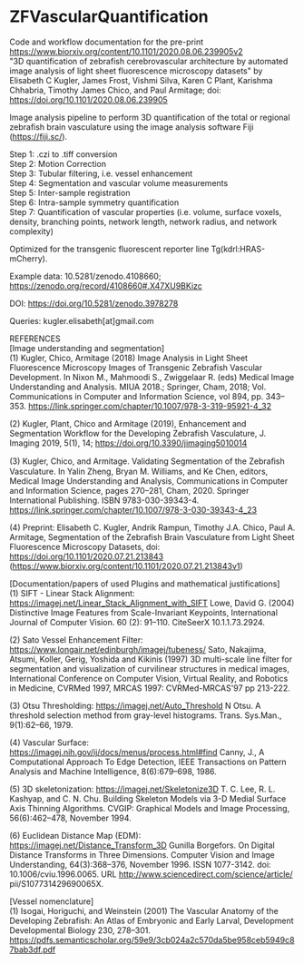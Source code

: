 # ZFVascularQuantification
Code and workflow documentation for the pre-print https://www.biorxiv.org/content/10.1101/2020.08.06.239905v2 \
"3D quantification of zebrafish cerebrovascular architecture by automated image analysis of light sheet fluorescence microscopy datasets" by
Elisabeth C Kugler, James Frost, Vishmi Silva, Karen C Plant, Karishma Chhabria, Timothy James Chico, and Paul Armitage; doi: https://doi.org/10.1101/2020.08.06.239905

Image analysis pipeline to perform 3D quantification of the total or regional zebrafish brain vasculature using the image analysis software Fiji (https://fiji.sc/).

Step 1: .czi to .tiff conversion \
Step 2: Motion Correction \
Step 3: Tubular filtering, i.e. vessel enhancement \
Step 4: Segmentation and vascular volume measurements \
Step 5: Inter-sample registration \
Step 6: Intra-sample symmetry quantification \
Step 7: Quantification of vascular properties (i.e. volume, surface voxels, density, branching points, network length, network radius, and network complexity)

Optimized for the transgenic fluorescent reporter line Tg(kdrl:HRAS-mCherry).

Example data: 10.5281/zenodo.4108660; https://zenodo.org/record/4108660#.X47XU9BKizc

DOI: https://doi.org/10.5281/zenodo.3978278

Queries: kugler.elisabeth[at]gmail.com


REFERENCES <br/>
[Image understanding and segmentation] <br/>
(1) Kugler, Chico, Armitage (2018) Image Analysis in Light Sheet Fluorescence Microscopy Images of Transgenic Zebrafish Vascular Development. In Nixon M., Mahmoodi S., Zwiggelaar R. (eds) Medical Image Understanding and Analysis. MIUA 2018.; Springer, Cham, 2018; Vol. Communications in Computer and Information Science, vol 894, pp. 343–353.
https://link.springer.com/chapter/10.1007/978-3-319-95921-4_32

(2) Kugler, Plant, Chico and Armitage (2019), Enhancement and Segmentation Workflow for the Developing Zebrafish Vasculature, J. Imaging 2019, 5(1), 14; https://doi.org/10.3390/jimaging5010014

(3) Kugler, Chico, and Armitage. Validating Segmentation of the Zebraﬁsh Vasculature. In Yalin Zheng, Bryan M. Williams, and Ke Chen, editors, Medical Image Understanding and Analysis, Communications in Computer and Information Science, pages 270–281, Cham, 2020. Springer International Publishing. ISBN 9783-030-39343-4. https://link.springer.com/chapter/10.1007/978-3-030-39343-4_23

(4) Preprint: Elisabeth C. Kugler, Andrik Rampun,  Timothy J.A. Chico, Paul A. Armitage, Segmentation of the Zebrafish Brain Vasculature from Light Sheet Fluorescence Microscopy Datasets, doi: https://doi.org/10.1101/2020.07.21.213843 (https://www.biorxiv.org/content/10.1101/2020.07.21.213843v1)

[Documentation/papers of used Plugins and mathematical justifications] <br/>
(1) SIFT - Linear Stack Alignment:  
https://imagej.net/Linear_Stack_Alignment_with_SIFT
Lowe, David G. (2004) Distinctive Image Features from Scale-Invariant Keypoints, International Journal of Computer Vision. 60 (2): 91–110. CiteSeerX 10.1.1.73.2924.

(2) Sato Vessel Enhancement Filter:
https://www.longair.net/edinburgh/imagej/tubeness/
Sato, Nakajima, Atsumi, Koller, Gerig, Yoshida and Kikinis (1997) 3D multi-scale line filter for segmentation and visualization of curvilinear structures in medical images, International Conference on Computer Vision, Virtual Reality, and Robotics in Medicine, CVRMed 1997, MRCAS 1997: CVRMed-MRCAS'97 pp 213-222.

(3) Otsu Thresholding: https://imagej.net/Auto_Threshold
N Otsu. A threshold selection method from gray-level histograms. Trans. Sys.Man., 9(1):62–66, 1979.

(4) Vascular Surface: https://imagej.nih.gov/ij/docs/menus/process.html#find
Canny, J., A Computational Approach To Edge Detection, IEEE Transactions on Pattern Analysis and Machine Intelligence, 8(6):679–698, 1986.

(5) 3D skeletonization: https://imagej.net/Skeletonize3D
T. C. Lee, R. L. Kashyap, and C. N. Chu. Building Skeleton Models via 3-D Medial Surface Axis Thinning Algorithms. CVGIP: Graphical Models and Image Processing, 56(6):462–478, November 1994.

(6) Euclidean Distance Map (EDM): https://imagej.net/Distance_Transform_3D
Gunilla Borgefors. On Digital Distance Transforms in Three Dimensions. Computer Vision and Image Understanding, 64(3):368–376, November 1996. ISSN 1077-3142. doi: 10.1006/cviu.1996.0065. URL http://www.sciencedirect.com/science/article/ pii/S107731429690065X.

[Vessel nomenclature] <br/>
(1) Isogai, Horiguchi, and Weinstein (2001) The Vascular Anatomy of the Developing Zebrafish: An Atlas of Embryonic and Early Larval, Development Developmental Biology 230, 278–301. 
https://pdfs.semanticscholar.org/59e9/3cb024a2c570da5be958ceb5949c87bab3df.pdf


